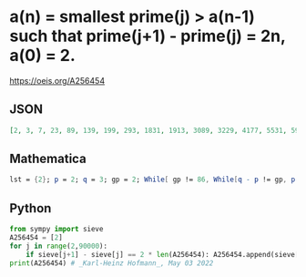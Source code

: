 # a\(n\) \= smallest prime\(j\) \> a\(n\-1\) such that prime\(j\+1\) \- prime\(j\) \= 2n, a\(0\) \= 2\.
https://oeis.org/A256454
## JSON
```JSON
[2, 3, 7, 23, 89, 139, 199, 293, 1831, 1913, 3089, 3229, 4177, 5531, 5953, 6491, 10799, 11743, 12853, 30593, 33247, 34981, 36389, 81463, 86629, 95651, 103237, 106033, 153191, 181303, 189067, 190409, 288583, 294563, 326369, 399283, 507217, 514967, 570253, 642281, 815729, 841459, 979567]
```
## Mathematica
```Mathematica
lst = {2}; p = 2; q = 3; gp = 2; While[ gp != 86, While[q - p != gp, p = q; q = NextPrime@ p]; AppendTo[lst, p]; Print@ p; gp += 2]; lst
```
## Python
```Python
from sympy import sieve
A256454 = [2]
for j in range(2,90000):
    if sieve[j+1] - sieve[j] == 2 * len(A256454): A256454.append(sieve[j])
print(A256454) # _Karl-Heinz Hofmann_, May 03 2022
```
